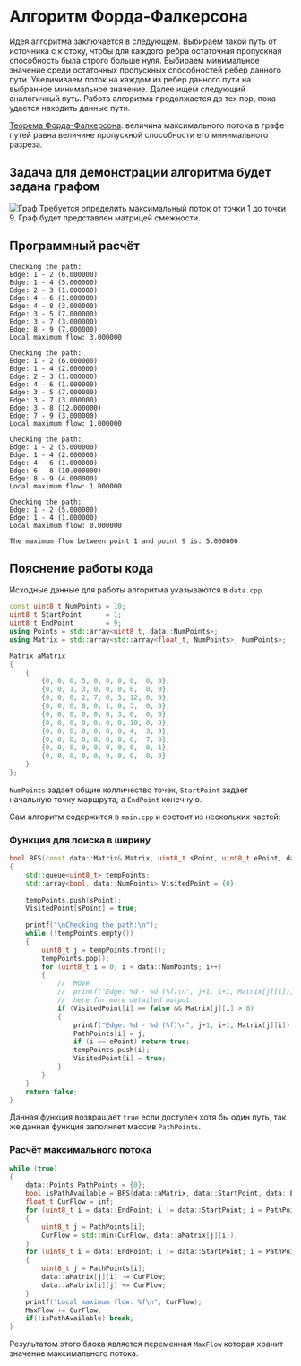 # Алгоритм Форда-Фалкерсона

Идея алгоритма заключается в следующем. Выбираем такой путь от источника с к стоку, чтобы для каждого ребра остаточная пропускная способность была строго больше нуля. Выбираем минимальное значение среди остаточных пропускных способностей ребер данного пути. Увеличиваем поток на каждом из ребер данного пути на выбранное минимальное значение. Далее ищем следующий аналогичный путь. Работа алгоритма продолжается до тех пор, пока удается находить данные пути.

[Теорема Форда-Фалкерсона](https://en.wikipedia.org/wiki/Max-flow_min-cut_theorem): величина максимального потока в графе путей равна величине пропускной способности его минимального разреза.
## Задача для демонстрации алгоритма будет задана графом

![Граф]( https://beeimg.com/images/v68200284243.png "Граф")
Требуется определить максимальный поток от точки 1 до точки 9. Граф будет представлен матрицей смежности.

## Программный расчёт
```
Checking the path:
Edge: 1 - 2 (6.000000)
Edge: 1 - 4 (5.000000)
Edge: 2 - 3 (1.000000)
Edge: 4 - 6 (1.000000)
Edge: 4 - 8 (3.000000)
Edge: 3 - 5 (7.000000)
Edge: 3 - 7 (3.000000)
Edge: 8 - 9 (7.000000)
Local maximum flow: 3.000000

Checking the path:
Edge: 1 - 2 (6.000000)
Edge: 1 - 4 (2.000000)
Edge: 2 - 3 (1.000000)
Edge: 4 - 6 (1.000000)
Edge: 3 - 5 (7.000000)
Edge: 3 - 7 (3.000000)
Edge: 3 - 8 (12.000000)
Edge: 7 - 9 (3.000000)
Local maximum flow: 1.000000

Checking the path:
Edge: 1 - 2 (5.000000)
Edge: 1 - 4 (2.000000)
Edge: 4 - 6 (1.000000)
Edge: 6 - 8 (10.000000)
Edge: 8 - 9 (4.000000)
Local maximum flow: 1.000000

Checking the path:
Edge: 1 - 2 (5.000000)
Edge: 1 - 4 (1.000000)
Local maximum flow: 0.000000

The maximum flow between point 1 and point 9 is: 5.000000
```

## Пояснение работы кода

Исходные данные для работы алгоритма указываются в `data.cpp`. 
```C++
const uint8_t NumPoints = 10;
uint8_t StartPoint      = 1;
uint8_t EndPoint        = 9;
using Points = std::array<uint8_t, data::NumPoints>;
using Matrix = std::array<std::array<float_t, NumPoints>, NumPoints>;

Matrix aMatrix
{
    {
        {0, 6, 0, 5, 0, 0, 0, 0,  0, 0},
        {0, 0, 1, 3, 0, 0, 0, 0,  0, 0},
        {0, 0, 0, 2, 7, 0, 3, 12, 0, 0},
        {0, 0, 0, 0, 0, 1, 0, 3,  0, 0},
        {0, 0, 0, 0, 0, 0, 3, 0,  0, 0},
        {0, 0, 0, 0, 0, 0, 0, 10, 0, 0},
        {0, 0, 0, 0, 0, 0, 0, 4,  3, 3},
        {0, 0, 0, 0, 0, 0, 0, 0,  7, 0},
        {0, 0, 0, 0, 0, 0, 0, 0,  0, 1},
        {0, 0, 0, 0, 0, 0, 0, 0,  0, 0}
    }
};
```
`NumPoints` задает общие колличество точек, `StartPoint` задает начальную точку маршрута, а `EndPoint` конечную.

Сам алгоритм содержится в `main.cpp` и состоит из нескольких частей: 

### Функция для поиска в ширину
```C++
bool BFS(const data::Matrix& Matrix, uint8_t sPoint, uint8_t ePoint, data::Points& PathPoints)
{
    std::queue<uint8_t> tempPoints;
    std::array<bool, data::NumPoints> VisitedPoint = {0};
    
    tempPoints.push(sPoint);
    VisitedPoint[sPoint] = true;
    
    printf("\nChecking the path:\n");
    while (!tempPoints.empty()) 
    {
        uint8_t j = tempPoints.front();
        tempPoints.pop();
        for (uint8_t i = 0; i < data::NumPoints; i++) 
        {
            //  Move 
            //  printf("Edge: %d - %d (%f)\n", j+1, i+1, Matrix[j][i]);
            //  here for more detailed output
            if (VisitedPoint[i] == false && Matrix[j][i] > 0) 
            {
                printf("Edge: %d - %d (%f)\n", j+1, i+1, Matrix[j][i]);
                PathPoints[i] = j;
                if (i == ePoint) return true;
                tempPoints.push(i);
                VisitedPoint[i] = true;
            }
        }
    }
    return false;
}
```
Данная функция возвращает `true` если доступен хотя бы один путь, так же данная функция заполняет массив `PathPoints`.

### Расчёт максимального потока
```C++
while (true) 
{
    data::Points PathPoints = {0};
    bool isPathAvailable = BFS(data::aMatrix, data::StartPoint, data::EndPoint, PathPoints);
    float_t CurFlow = inf;
    for (uint8_t i = data::EndPoint; i != data::StartPoint; i = PathPoints[i]) 
    {
        uint8_t j = PathPoints[i];
        CurFlow = std::min(CurFlow, data::aMatrix[j][i]);
    }
    for (uint8_t i = data::EndPoint; i != data::StartPoint; i = PathPoints[i]) 
    {
        uint8_t j = PathPoints[i];
        data::aMatrix[j][i] -= CurFlow;
        data::aMatrix[i][j] += CurFlow;
    }
    printf("Local maximum flow: %f\n", CurFlow);
    MaxFlow += CurFlow;
    if(!isPathAvailable) break;
}
```
Результатом этого блока является переменная `MaxFlow` которая хранит значение максимального потока.
